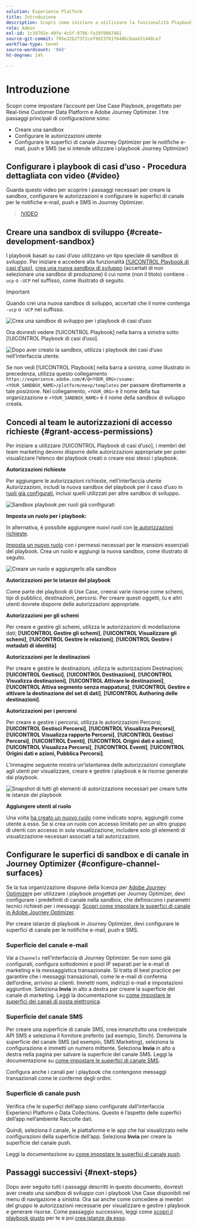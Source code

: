 ```yaml
---
solution: Experience Platform
title: Introduzione
description: Scopri come iniziare a utilizzare la funzionalità Playbook di casi d’uso.
role: Admin
exl-id: 1c39792e-49fe-4c5f-9796-fa29f60b7461
source-git-commit: 785e32b27372cef9d23761f648bcbaa431448ce7
workflow-type: tm+mt
source-wordcount: '943'
ht-degree: 14%

---
```



# Introduzione

Scopri come impostare l’account per Use Case Playbook, progettato per Real-time Customer Data Platform e Adobe Journey Optimizer. I tre passaggi principali di configurazione sono:

* Creare una sandbox
* Configurare le autorizzazioni utente
* Configurare le superfici di canale Journey Optimizer per le notifiche e-mail, push e SMS (se si intende utilizzare i playbook Journey Optimizer)

## Configurare i playbook di casi d’uso - Procedura dettagliata con video {#video}

Guarda questo video per scoprire i passaggi necessari per creare la sandbox, configurare le autorizzazioni e configurare le superfici di canale per le notifiche e-mail, push e SMS in Journey Optimizer.

>[!VIDEO](https://video.tv.adobe.com/v/3426987?learn=on)

## Creare una sandbox di sviluppo {#create-development-sandbox}

I playbook basati su casi d’uso utilizzano un tipo speciale di sandbox di sviluppo. Per iniziare e accedere alla funzionalità [[!UICONTROL Playbook di casi d’uso]](/help/use-case-playbooks/playbooks/overview.md), [crea una nuova sandbox di sviluppo](/help/sandboxes/ui/user-guide.md#create) (accertati di non selezionare una sandbox di produzione) il cui nome (non il titolo) contiene `-ucp` o `-UCP` nel suffisso, come illustrato di seguito.

>[!IMPORTANT]
>
>Quando crei una nuova sandbox di sviluppo, accertati che il nome contenga `-ucp` o `-UCP` nel suffisso.


![Crea una sandbox di sviluppo per i playbook di casi d’uso](/help/use-case-playbooks/assets/playbooks/get-started/create-sandbox-ucp.png)

Ora dovresti vedere [!UICONTROL Playbook] nella barra a sinistra sotto [!UICONTROL Playbook di casi d’uso].

![Dopo aver creato la sandbox, utilizza i playbook dei casi d’uso nell’interfaccia utente.](/help/use-case-playbooks/assets/playbooks/get-started/ucp-sandbox-in-ui.png)

Se non vedi [!UICONTROL Playbook] nella barra a sinistra, come illustrato in precedenza, utilizza questo collegamento `https://experience.adobe.com/#/@<YOUR_ORG>/sname:<YOUR_SANDBOX_NAME>/platform/mexp/templates` per passare direttamente a tale posizione. Nel collegamento, `<YOUR_ORG>` è il nome della tua organizzazione e `<YOUR_SANDBOX_NAME>` è il nome della sandbox di sviluppo creata.

## Concedi al team le autorizzazioni di accesso richieste {#grant-access-permissions}

Per iniziare a utilizzare [!UICONTROL Playbook di casi d’uso], i membri del team marketing devono disporre delle autorizzazioni appropriate per poter visualizzare l’elenco dei playbook creati o creare essi stessi i playbook.

**Autorizzazioni richieste**

Per aggiungere le autorizzazioni richieste, nell’interfaccia utente Autorizzazioni, includi la nuova sandbox del playbook per il caso d’uso in [ruoli già configurati](/help/access-control/abac/ui/permissions.md#managing-sandboxes-for-role), inclusi quelli utilizzati per altre sandbox di sviluppo.

![Sandbox playbook per ruoli già configurati](/help/use-case-playbooks/assets/playbooks/get-started/permissions-to-existing-roles.png)

**Imposta un ruolo per i playbook:**

In alternativa, è possibile aggiungere nuovi ruoli con [le autorizzazioni richieste](/help/access-control/home.md#sandboxes-and-permissions).

[Imposta un nuovo ruolo](/help/access-control/abac/ui/permissions.md) con i permessi necessari per le mansioni essenziali del playbook. Crea un ruolo e aggiungi la nuova sandbox, come illustrato di seguito.

![Creare un ruolo e aggiungerlo alla sandbox](/help/use-case-playbooks/assets/playbooks/get-started/create-new-role.png)

**Autorizzazioni per le istanze del playbook**

Come parte dei playbook di Use Case, creerai varie risorse come schemi, tipi di pubblico, destinazioni, percorsi. Per creare questi oggetti, tu e altri utenti dovrete disporre delle autorizzazioni appropriate.

**Autorizzazioni per gli schemi**

Per creare e gestire gli schemi, utilizza le autorizzazioni di modellazione dati; **[!UICONTROL Gestire gli schemi]**, **[!UICONTROL Visualizzare gli schemi]**, **[!UICONTROL Gestire le relazioni]**, **[!UICONTROL Gestire i metadati di identità]**

**Autorizzazioni per le destinazioni**

Per creare e gestire le destinazioni, utilizza le autorizzazioni Destinazioni; **[!UICONTROL Gestisci]**, **[!UICONTROL Destinazioni]**, **[!UICONTROL Visualizza destinazioni]**, **[!UICONTROL Attivare le destinazioni]**, **[!UICONTROL Attiva segmento senza mappatura]**, **[!UICONTROL Gestire e attivare la destinazione del set di dati]**, **[!UICONTROL Authoring delle destinazioni]**.

**Autorizzazioni per i percorsi**

Per creare e gestire i percorsi, utilizza le autorizzazioni Percorsi; **[!UICONTROL Gestisci Percorsi]**, **[!UICONTROL Visualizza Percorsi]**, **[!UICONTROL Visualizza rapporto Percorsi]**, **[!UICONTROL Gestisci Percorsi]**, **[!UICONTROL Eventi]**, **[!UICONTROL Origini dati e azioni]**, **[!UICONTROL Visualizza Percorsi]**, **[!UICONTROL Eventi]**, **[!UICONTROL Origini dati e azioni, Pubblica Percorsi]**.

L’immagine seguente mostra un’istantanea delle autorizzazioni consigliate agli utenti per visualizzare, creare e gestire i playbook e le risorse generate dai playbook.

![Snapshot di tutti gli elementi di autorizzazione necessari per creare tutte le istanze dei playbook](/help/use-case-playbooks/assets/playbooks/get-started/permission-snapshot.png)

**Aggiungere utenti al ruolo**

Una volta [ha creato un nuovo ruolo](/help/access-control/abac/ui/permissions.md#managing-users-for-role) come indicato sopra, aggiungiti come utente a esso. Se si crea un ruolo con accesso limitato per un altro gruppo di utenti con accesso in sola visualizzazione, includere solo gli elementi di visualizzazione necessari associati a tali autorizzazioni.

## Configurare le superfici di sandbox e di canale in Journey Optimizer {#configure-channel-surfaces}

Se la tua organizzazione dispone della licenza per [Adobe Journey Optimizer](https://experienceleague.adobe.com/docs/journey-optimizer/using/ajo-home.html?lang=it)e per utilizzare i playbook progettati per Journey Optimizer, devi configurare i predefiniti di canale nella sandbox, che definiscono i parametri tecnici richiesti per i messaggi. [Scopri come impostare le superfici di canale in Adobe Journey Optimizer](https://experienceleague.adobe.com/docs/journey-optimizer/using/configuration/channel-surfaces.html?lang=it).

Per creare istanze di playbook in Journey Optimizer, devi configurare le superfici di canale per le notifiche e-mail, push e SMS.

### Superficie del canale e-mail

Vai a `Channels` nell’interfaccia di Journey Optimizer. Se non sono già configurati, configura sottodomini e pool IP separati per le e-mail di marketing e la messaggistica transazionale. Si tratta di best practice per garantire che i messaggi transazionali, come le e-mail di conferma dell’ordine, arrivino ai clienti. Immetti nomi, indirizzi e-mail e impostazioni aggiuntive. Seleziona **Invia** in alto a destra per creare la superficie del canale di marketing. Leggi la documentazione su [come impostare le superfici dei canali di posta elettronica](https://experienceleague.adobe.com/docs/journey-optimizer/using/email/configure-email/email-settings.html).

### Superficie del canale SMS

Per creare una superficie di canale SMS, crea innanzitutto una credenziale API SMS e seleziona il fornitore preferito (ad esempio, Sinch). Denomina la superficie del canale SMS (ad esempio, SMS Marketing), seleziona la configurazione e immetti un numero mittente. Seleziona **Invia** in alto a destra nella pagina per salvare la superficie del canale SMS. Leggi la documentazione su [come impostare le superfici di canale SMS](https://experienceleague.adobe.com/docs/journey-optimizer/using/sms/sms-configuration.html?lang=it#message-preset-sms).

Configura anche i canali per i playbook che contengono messaggi transazionali come le conferme degli ordini.

### Superficie di canale push

Verifica che le superfici dell’app siano configurate dall’interfaccia Experienci Platform o Data Collections. Questo è l’aspetto delle superfici dell’app nell’ambiente Raccolte dati.

<!-- ![App surfaces in Data collections](/help/use-case-playbooks/assets/playbooks/get-started/.png) -->

Quindi, seleziona il canale, le piattaforme e le app che hai visualizzato nelle configurazioni della superficie dell’app. Seleziona **Invia** per creare la superficie del canale push.

Leggi la documentazione su [come impostare le superfici di canale push](https://experienceleague.adobe.com/docs/journey-optimizer/using/push/push-config/push-configuration.html).

## Passaggi successivi {#next-steps}

Dopo aver seguito tutti i passaggi descritti in questo documento, dovresti aver creato una sandbox di sviluppo con i playbook Use Case disponibili nel menu di navigazione a sinistra. Ora sai anche come concedere ai membri del gruppo le autorizzazioni necessarie per visualizzare e gestire i playbook e generare risorse. Come passaggio successivo, leggi come [scopri il playbook giusto](/help/use-case-playbooks/playbooks/discover.md) per te e poi [crea istanze da esso](/help/use-case-playbooks/playbooks/create-share-reuse.md).